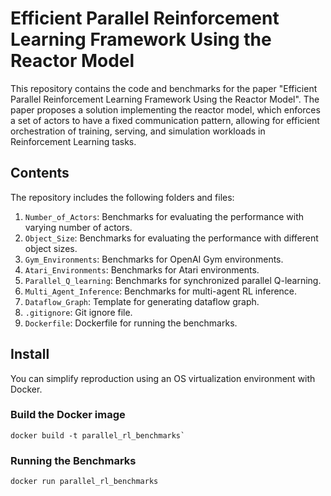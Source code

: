 # Efficient Parallel Reinforcement Learning Framework Using the Reactor Model

This repository contains the code and benchmarks for the paper "Efficient Parallel Reinforcement Learning Framework Using the Reactor Model". The paper proposes a solution implementing the reactor model, which enforces a set of actors to have a fixed communication pattern, allowing for efficient orchestration of training, serving, and simulation workloads in Reinforcement Learning tasks.

## Contents

The repository includes the following folders and files:

1. `Number_of_Actors`: Benchmarks for evaluating the performance with varying number of actors.
2. `Object_Size`: Benchmarks for evaluating the performance with different object sizes.
3. `Gym_Environments`: Benchmarks for OpenAI Gym environments.
4. `Atari_Environments`: Benchmarks for Atari environments.
5. `Parallel_Q_learning`: Benchmarks for synchronized parallel Q-learning.
6. `Multi_Agent_Inference`: Benchmarks for multi-agent RL inference.
7. `Dataflow_Graph`: Template for generating dataflow graph.
8. `.gitignore`: Git ignore file.
9. `Dockerfile`: Dockerfile for running the benchmarks.

## Install

You can simplify reproduction using an OS virtualization environment with Docker.

### Build the Docker image

```
docker build -t parallel_rl_benchmarks`
```

### Running the Benchmarks

```
docker run parallel_rl_benchmarks
```

